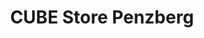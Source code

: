 ---
title: "CUBE Store Penzberg"
url: /penzberg/cube-store-penzberg-seehaupter-strasse/
shop: Fahrrad
---